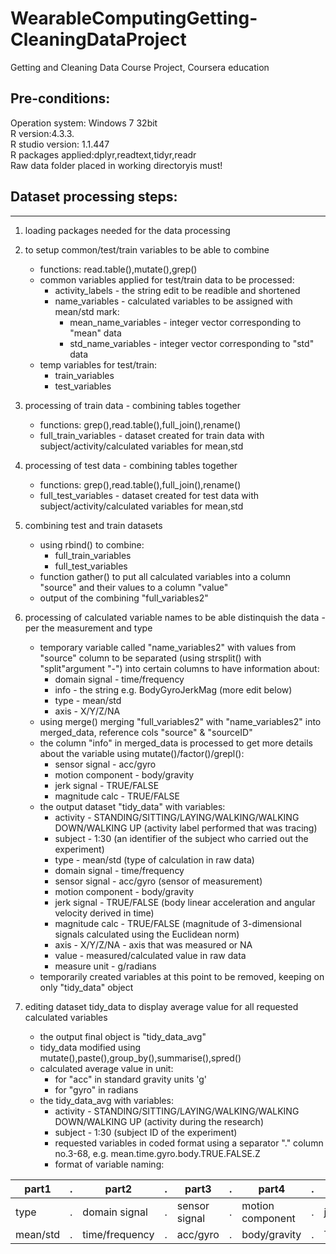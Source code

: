# WearableComputingGetting-CleaningDataProject
Getting and Cleaning Data Course Project, Coursera education

## Pre-conditions:
Operation system: Windows 7 32bit  
R version:4.3.3.  
R studio version: 1.1.447  
R packages applied:dplyr,readtext,tidyr,readr  
Raw data folder placed in working directoryis must!  

## Dataset processing steps:
----------------------------
1. loading packages needed for the data processing  

2. to setup common/test/train variables to be able to combine  
	* functions: read.table(),mutate(),grep()  
	* common variables applied for test/train data to be processed:  
		+ activity_labels - the string edit to be readible and shortened  
		+ name_variables - calculated variables to be assigned with mean/std mark:  
			+ mean_name_variables - integer vector corresponding to "mean" data    
			+ std_name_variables - integer vector corresponding to "std" data    
	* temp variables for test/train:  
		+ train_variables  
		+ test_variables  	 	

3. processing of train data - combining tables together  
	* functions: grep(),read.table(),full_join(),rename()  
	* full_train_variables - dataset created for train data with subject/activity/calculated variables for mean,std  

4. processing of test data - combining tables together  
	* functions: grep(),read.table(),full_join(),rename()  
	* full_test_variables - dataset created for test data with subject/activity/calculated variables for mean,std  

5. combining test and train datasets  
	* using rbind() to combine:  
		+ full_train_variables  
		+ full_test_variables  
	* function gather() to put all calculated variables into a column "source" and their values to a column "value"  
	* output of the combining "full_variables2"  

6. processing of calculated variable names to be able distinquish the data - per the measurement and type  
	* temporary variable called "name_variables2" with values from "source" column to be separated (using strsplit() with "split"argument "-") into certain columns to have information about:  
		+ domain signal - time/frequency  
		+ info - the string e.g. BodyGyroJerkMag (more edit below)  
		+ type - mean/std  
		+ axis - X/Y/Z/NA  
	* using merge() merging "full_variables2" with "name_variables2" into merged_data, reference cols "source" & "sourceID"  	
	* the column "info" in merged_data is processed to get more details about the variable using mutate()/factor()/grepl():  
		+ sensor signal - acc/gyro  
		+ motion component - body/gravity  
		+ jerk signal - TRUE/FALSE  
		+ magnitude calc - TRUE/FALSE  
	* the output dataset "tidy_data" with variables:  
		+ activity - STANDING/SITTING/LAYING/WALKING/WALKING DOWN/WALKING UP (activity label performed that was tracing)  
		+ subject  - 1:30 (an identifier of the subject who carried out the experiment)  
		+ type - mean/std (type of calculation in raw data)  
		+ domain signal - time/frequency      
		+ sensor signal - acc/gyro (sensor of measurement)      
		+ motion component - body/gravity  
		+ jerk signal - TRUE/FALSE (body linear acceleration and angular velocity derived in time)  
		+ magnitude calc - TRUE/FALSE  (magnitude of 3-dimensional signals calculated using the Euclidean norm)  
		+ axis - X/Y/Z/NA - axis that was measured or NA  
		+ value - measured/calculated value in raw data  
		+ measure unit - g/radians    
	* temporarily created variables at this point to be removed, keeping on only "tidy_data" object  
7. editing dataset tidy_data to display average value for all requested calculated variables  
	* the output final object is "tidy_data_avg"  
	* tidy_data modified using mutate(),paste(),group_by(),summarise(),spred()  
	* calculated average value in unit:  
		+ for "acc" in standard gravity units 'g'  
		+ for "gyro" in radians 
	* the tidy_data_avg with variables:  
		+ activity - STANDING/SITTING/LAYING/WALKING/WALKING DOWN/WALKING UP (activity during the research)  
		+ subject  - 1:30 (subject ID of the experiment)  
		+ requested variables in coded format using a separator "." column no.3-68, e.g. mean.time.gyro.body.TRUE.FALSE.Z  
		+ format of variable naming:  

part1	|.|part2	  |.|part3        |.|part4           |.|part5           |.|part6         |.|part7   |
--------|-|---------------|-|-------------|-|----------------|-|----------------|-|--------------|-|--------|
type	|.|domain signal  |.|sensor signal|.|motion component|.|jerk signal	|.|magnitude calc|.|axis    |
mean/std|.|time/frequency |.|acc/gyro	  |.|body/gravity    |.|TRUE/FALSE	|.|TRUE/FALSE	 |.|X/Y/Z/NA|  
	 

